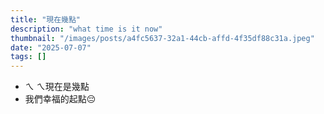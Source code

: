 ```yaml
---
title: "現在幾點"
description: "what time is it now"
thumbnail: "/images/posts/a4fc5637-32a1-44cb-affd-4f35df88c31a.jpeg"
date: "2025-07-07"
tags: []
---
```

- ㄟ ㄟ現在是幾點
- 我們幸福的起點😔
